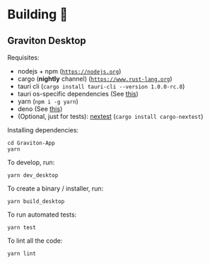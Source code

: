# Building 🧰

## Graviton Desktop
Requisites:
- nodejs + npm ([`https://nodejs.org`](https://nodejs.org))
- cargo (**nightly** channel) ([`https://www.rust-lang.org`](https://www.rust-lang.org))
- tauri cli (`cargo install tauri-cli --version 1.0.0-rc.8`)
- tauri os-specific dependencies (See [this](https://tauri.studio/docs/getting-started/prerequisites/))
- yarn (`npm i -g yarn`)
- deno (See [this](https://deno.land/#installation))
- (Optional, just for tests): [nextest](https://nexte.st/) (`cargo install cargo-nextest`)

Installing dependencies:
```shell
cd Graviton-App
yarn
```

To develop, run:
```shell
yarn dev_desktop
```

To create a binary / installer, run:
```shell
yarn build_desktop
```

To run automated tests:
```shell
yarn test
```

To lint all the code:
```shell
yarn lint
```
